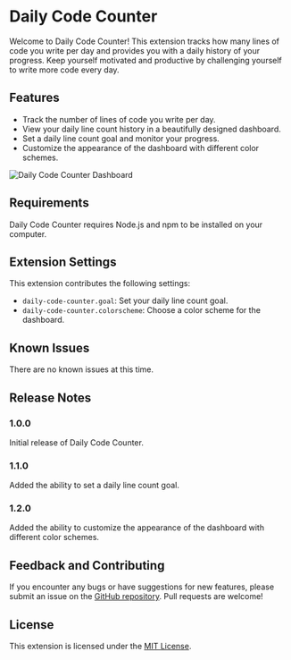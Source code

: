 # Daily Code Counter

Welcome to Daily Code Counter! This extension tracks how many lines of code you write per day and provides you with a daily history of your progress. Keep yourself motivated and productive by challenging yourself to write more code every day.

## Features

- Track the number of lines of code you write per day.
- View your daily line count history in a beautifully designed dashboard.
- Set a daily line count goal and monitor your progress.
- Customize the appearance of the dashboard with different color schemes.

![Daily Code Counter Dashboard](media/screenshot.png)

## Requirements

Daily Code Counter requires Node.js and npm to be installed on your computer.

## Extension Settings

This extension contributes the following settings:

- `daily-code-counter.goal`: Set your daily line count goal.
- `daily-code-counter.colorscheme`: Choose a color scheme for the dashboard.

## Known Issues

There are no known issues at this time.

## Release Notes

### 1.0.0

Initial release of Daily Code Counter.

### 1.1.0

Added the ability to set a daily line count goal.

### 1.2.0

Added the ability to customize the appearance of the dashboard with different color schemes.

## Feedback and Contributing

If you encounter any bugs or have suggestions for new features, please submit an issue on the [GitHub repository](https://github.com/yourusername/daily-code-counter). Pull requests are welcome!

## License

This extension is licensed under the [MIT License](LICENSE).

